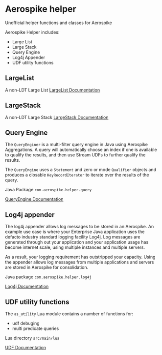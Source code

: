 # Aerospike helper
Unofficial helper functions and classes for Aerospike

Aerospike Helper includes:
- Large List
- Large Stack
- Query Engine 
- Log4j Appender
- UDF utility functions

## LargeList
A non-LDT Large List
[LargeList Documentation](doc/LargeList.md)

## LargeStack
A non-LDT Large Stack
[LargeStack Documentation](doc/LargeStack.md)


## Query Engine
The `QueryEnginer` is a multi-filter query engine in Java using Aerospike Aggregations. A query will automatically choose an index if one is available to qualify the results, and then use Stream UDFs to further qualify the results.

The `QueryEngine` uses a `Statement` and zero or mode `Qualifier` objects and produces a closable `KeyRecordIterator` to iterate over the results of the query.

Java Package `com.aerospike.helper.query`

[QueryEngine Documentation](doc/query.md)

## Log4j appender
The log4j appender allows log messages to be stored in an Aerospike. An example use case is where your Enterprise Java application uses the defacto industry standard logging facility Log4j. Log messages are generated through out your application and your application usage has become internet scale, using multiple instances and multiple servers. 

As a result, your logging requirement has outstripped your capacity. Using the appender allows log messages from multiple applications and servers are stored in Aerospike for consolidation.

Java package `com.aerospike.helper.log4j`

[Log4j Documentation](doc/log4j.md)

## UDF utility functions
The `as_utility` Lua module contains a number of functions for:
- udf debuging
- multi predicate queries

Lua directory `src/main/lua`

[UDF Documentation](doc/udf.md)
 
